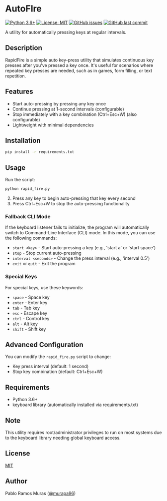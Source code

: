 # AutoFIre

[![Python 3.6+](https://img.shields.io/badge/python-3.6+-blue.svg)](https://www.python.org/downloads/)
[![License: MIT](https://img.shields.io/badge/License-MIT-yellow.svg)](https://opensource.org/licenses/MIT)
[![GitHub issues](https://img.shields.io/github/issues/murapa96/RapidFire)](https://github.com/murapa96/RapidFire/issues)
[![GitHub last commit](https://img.shields.io/github/last-commit/murapa96/RapidFire)](https://github.com/murapa96/RapidFire/commits/main)

A utility for automatically pressing keys at regular intervals.

## Description

RapidFire is a simple auto key-press utility that simulates continuous key presses after you've pressed a key once. It's useful for scenarios where repeated key presses are needed, such as in games, form filling, or text repetition.

## Features

- Start auto-pressing by pressing any key once
- Continue pressing at 1-second intervals (configurable)
- Stop immediately with a key combination (Ctrl+Esc+W) (also configurable)
- Lightweight with minimal dependencies

## Installation

```bash
pip install -r requirements.txt
```

## Usage

Run the script:

```bash
python rapid_fire.py
```

2. Press any key to begin auto-pressing that key every second
3. Press Ctrl+Esc+W to stop the auto-pressing functionality

### Fallback CLI Mode

If the keyboard listener fails to initialize, the program will automatically switch to Command-Line Interface (CLI) mode. In this mode, you can use the following commands:

- `start <key>` - Start auto-pressing a key (e.g., 'start a' or 'start space')
- `stop` - Stop current auto-pressing
- `interval <seconds>` - Change the press interval (e.g., 'interval 0.5')
- `exit` or `quit` - Exit the program

### Special Keys

For special keys, use these keywords:
- `space` - Space key
- `enter` - Enter key
- `tab` - Tab key
- `esc` - Escape key
- `ctrl` - Control key
- `alt` - Alt key
- `shift` - Shift key

## Advanced Configuration

You can modify the `rapid_fire.py` script to change:

- Key press interval (default: 1 second)
- Stop key combination (default: Ctrl+Esc+W)

## Requirements

- Python 3.6+
- keyboard library (automatically installed via requirements.txt)

## Note

This utility requires root/administrator privileges to run on most systems due to the keyboard library needing global keyboard access.

## License

[MIT](LICENSE)

## Author

Pablo Ramos Muras ([@murapa96](https://github.com/murapa96))
